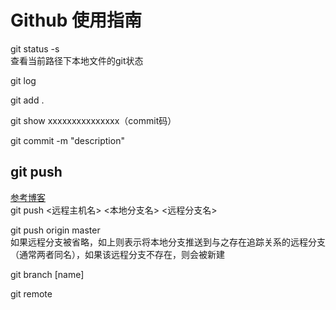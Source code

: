 # Github 使用指南
git status -s  
查看当前路径下本地文件的git状态

git log  

git add .  

git show xxxxxxxxxxxxxxx（commit码）  

git commit -m "description"  

## git push
[参考博客](http://www.cnblogs.com/qianqiannian/p/6008140.html)  
git push <远程主机名> <本地分支名>  <远程分支名>  

git push origin master  
如果远程分支被省略，如上则表示将本地分支推送到与之存在追踪关系的远程分支（通常两者同名），如果该远程分支不存在，则会被新建

git branch [name]  

git remote
